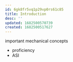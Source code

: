```yaml
---
id: 6gk8fr5vq1p29vp0rs61c85
title: Introduction
desc: ''
updated: 1682500570739
created: 1682500517627
---
```

important mechanical concepts
- proficiency
- ASI
